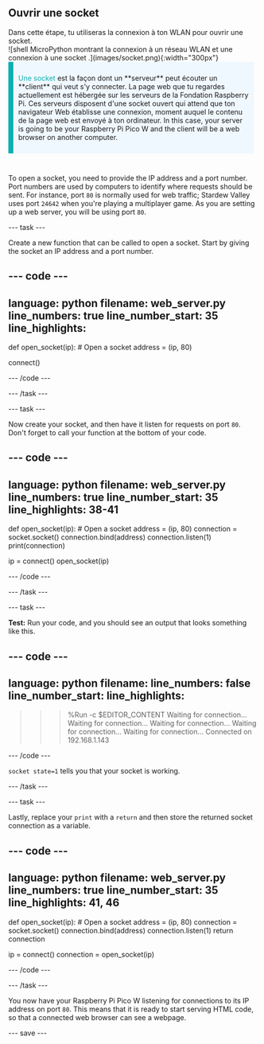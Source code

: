 ## Ouvrir une socket

<div style="display: flex; flex-wrap: wrap">
<div style="flex-basis: 200px; flex-grow: 1; margin-right: 15px;">
Dans cette étape, tu utiliseras la connexion à ton WLAN pour ouvrir une socket.
</div>
<div>
![shell MicroPython montrant la connexion à un réseau WLAN et une connexion à une socket
.](images/socket.png){:width="300px"}
</div>
</div>

<div style="display: flex; flex-wrap: wrap">
<div style="flex-basis: 200px; flex-grow: 1; margin-right: 10px;">
<div style="border-left: solid; border-width:10px; border-color: #0faeb0; background-color: aliceblue; padding: 10px; display:flex; margin-bottom: 27px;"><p><span style="color: #0faeb0">Une socket</span> est la façon dont un **serveur** peut écouter un **client** qui veut s'y connecter. La page web que tu regardes actuellement est hébergée sur les serveurs de la Fondation Raspberry Pi. Ces serveurs disposent d'une socket ouvert qui attend que ton navigateur Web établisse une connexion, moment auquel le contenu de la page web est envoyé à ton ordinateur. In this case, your server is going to be your Raspberry Pi Pico W and the client will be a web browser on another computer.</p>
</div>
</div>
</div>

To open a socket, you need to provide the IP address and a port number. Port numbers are used by computers to identify where requests should be sent. For instance, port `80` is normally used for web traffic; Stardew Valley uses port `24642` when you're playing a multiplayer game. As you are setting up a web server, you will be using port `80`.

\--- task ---

Create a new function that can be called to open a socket. Start by giving the socket an IP address and a port number.

## --- code ---

language: python
filename: web_server.py
line_numbers: true
line_number_start: 35
line_highlights:
-----------------------------------------------------

def open_socket(ip):
\# Open a socket
address = (ip, 80)

connect()

\--- /code ---

\--- /task ---

\--- task ---

Now create your socket, and then have it listen for requests on port `80`. Don't forget to call your function at the bottom of your code.

## --- code ---

language: python
filename: web_server.py
line_numbers: true
line_number_start: 35
line_highlights: 38-41
-----------------------------------------------------------

def open_socket(ip):
\# Open a socket
address = (ip, 80)
connection = socket.socket()
connection.bind(address)
connection.listen(1)
print(connection)

ip = connect()
open_socket(ip)

\--- /code ---

\--- /task ---

\--- task ---

**Test:** Run your code, and you should see an output that looks something like this.

## --- code ---

language: python
filename:
line_numbers: false
line_number_start:
line_highlights:
-----------------------------------------------------

> > > %Run -c $EDITOR_CONTENT
> > > Waiting for connection...
> > > Waiting for connection...
> > > Waiting for connection...
> > > Waiting for connection...
> > > Waiting for connection...
> > > Connected on 192.168.1.143
> > >
> > > <socket state=1 timeout=-1 incoming=0 off=0>

\--- /code ---

`socket state=1` tells you that your socket is working.

\--- /task ---

\--- task ---

Lastly, replace your `print` with a `return` and then store the returned socket connection as a variable.

## --- code ---

language: python
filename: web_server.py
line_numbers: true
line_number_start: 35
line_highlights: 41, 46
------------------------------------------------------------

def open_socket(ip):
\# Open a socket
address = (ip, 80)
connection = socket.socket()
connection.bind(address)
connection.listen(1)
return connection

ip = connect()
connection = open_socket(ip)

\--- /code ---

\--- /task ---

You now have your Raspberry Pi Pico W listening for connections to its IP address on port `80`. This means that it is ready to start serving HTML code, so that a connected web browser can see a webpage.

\--- save ---
